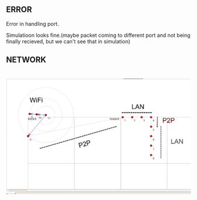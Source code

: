 ## ERROR

Error in handling port.

Simulatioon looks fine.(maybe packet coming to different port and not being finally recieved, but we can't see that in simulation)

## NETWORK


# [![Network](network.png)](http://home.iitk.ac.in/~sagarch)
